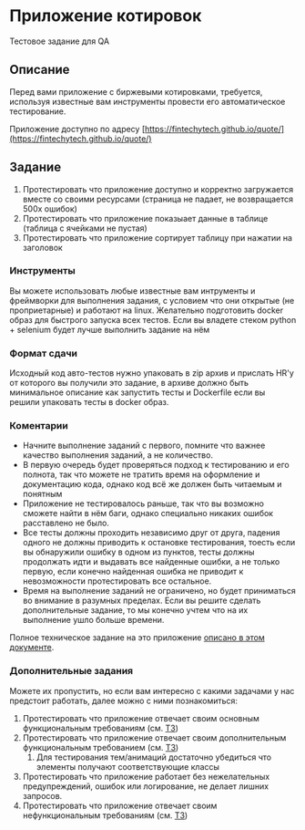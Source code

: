 # Приложение котировок

Тестовое задание для QA

## Описание

Перед вами приложение с биржевыми котировками, требуется, используя известные вам инструменты провести его автоматическое тестирование.

Приложение доступно по адресу [https://fintechytech.github.io/quote/](https://fintechytech.github.io/quote/)

## Задание


1. Протестировать что приложение доступно и корректно загружается вместе со своими ресурсами (страница не падает, не возвращается 500x ошибок)
2. Протестировать что приложение показыает данные в таблице (таблица с ячейками не пустая)
3. Протестировать что приложение сортирует таблицу при нажатии на заголовок


### Инструменты

Вы можете использовать любые известные вам интрументы и фреймворки для выполнения задания, с условием что они открытые (не проприетарные) и работают на linux.
Желательно подготовить docker образ для быстрого запуска всех тестов. Если вы владете стеком python + selenium будет лучше выполнить задание на нём

### Формат сдачи

Исходный код авто-тестов нужно упаковать в zip архив и прислать HR'у от которого вы получили это задание, в архиве должно быть минимальное описание как запустить тесты и Dockerfile если вы решили упаковать тесты в docker образ.

### Коментарии

* Начните выполнение заданий с первого, помните что важнее качество выполнения заданий, а не количество. 
* В первую очередь будет проверяться подход к тестированию и его полнота, так что можете не тратить время на оформление и документацию кода, однако код всё же должен быть читаемым и понятным
* Приложение не тестировалось раньше, так что вы возможно сможете найти в нём баги, однако специально никаких ошибок расставлено не было.
* Все тесты должны проходить независимо друг от друга, падения одного не должны приводить к остановке тестирования, тоесть если вы обнаружили ошибку в одном из пунктов, тесты должны продолжать идти и выдавать все найденные ошибки, а не только первую, если конечно найденная ошибка не приводит к невозможности протестировать все остальное.
* Время на выполнение заданий не ограничено, но будет приниматься во внимание в разумных пределах. Если вы решите сделать дополнительные задание, то мы конечно учтем что на их выполнение ушло больше времени.

Полное техническое задание на это приложение [описано в этом документе](Requirements.md).

### Дополнительные задания

Можете их пропустить, но если вам интересно с какими задачами у нас предстоит работать, далее можно с ними познакомиться:

1. Протестировать что приложение отвечает своим основным функциональным требованиям (см. [ТЗ](Requirements.md#функциональные-требования))
2. Протестировать что приложение отвечает своим дополнительным функциональным требованием (см. [ТЗ](Requirements.md#функциональные-требования))
    1. Для тестирования тем/анимаций достаточно убедиться что элементы получают соответствующие классы
4. Протестировать что приложение работает без нежелательных предупреждений, ошибок или логирование, не делает лишних запросов.
5. Протестировать что приложение отвечает своим нефункциональным требованиям (см. [ТЗ](Requirements.md#нефункциональные-требования))


